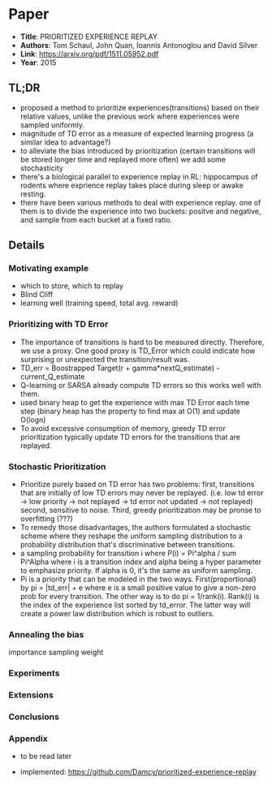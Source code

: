 # Paper

* **Title**: PRIORITIZED EXPERIENCE REPLAY
* **Authors**: Tom Schaul, John Quan, Ioannis Antonoglou and David Silver
* **Link**: https://arxiv.org/pdf/1511.05952.pdf
* **Year**: 2015

## TL;DR
* proposed a method to prioritize experiences(transitions) based on their relative values, unlike the previous work where experiences were sampled uniformly.
* magnitude of TD error as a measure of expected learning progress (a similar idea to advantage?)
* to alleviate the bias introduced by prioritization (certain transitions will be stored longer time and replayed more often) we add some stochasticity
* there's a biological parallel to experience replay in RL: hippocampus of rodents where exprience replay takes place during sleep or awake resting.
* there have been various methods to deal with experience replay. one of them is to divide the experience into two buckets: positve and negative, and sample from each bucket at a fixed ratio. 

## Details

### Motivating example
* which to store, which to replay
* Blind Cliff
* learning well (training speed, total avg. reward)

### Prioritizing with TD Error
* The importance of transitions is hard to be measured directly. Therefore, we use a proxy. One good proxy is TD_Error which could indicate how surprising or unexpected the transition/result was. 
* TD_err = Boostrapped Target(r + gamma*nextQ_estimate) - current_Q_estimate
* Q-learning or SARSA already compute TD errors so this works well with them.
* used binary heap to get the experience with max TD Error each time step (binary heap has the property to find max at O(1) and update O(logn)
* To avoid excessive consumption of memory, greedy TD error prioritization typically update TD errors for the transitions that are replayed. 

### Stochastic Prioritization
* Prioritize purely based on TD error has two problems: first, transitions that are initially of low TD errors may never be replayed. (i.e. low td error -> low priority -> not replayed -> td error not updated -> not replayed) second, sensitive to noise. Third, greedy prioritization may be pronse to overfitting (???)
* To remedy those disadvantages, the authors formulated a stochastic scheme where they reshape the uniform sampling distribution to a probability distribution that's discriminative between transitions.
* a sampling probability for transition i where P(i) = Pi^alpha / sum Pi^Alpha where i is a transition index and alpha being a hyper parameter to emphasize priority. If alpha is 0, it's the same as uniform sampling.
* Pi is a priority that can be modeled in the two ways. First(proportional) by pi = |td_err| + e where e is a small positive value to give a non-zero prob for every transition. The other way is to do pi = 1/rank(i). Rank(i) is the index of the experience list sorted by td_error. The latter way will create a power law distribution which is robust to outliers.

### Annealing the bias
importance sampling weight

### Experiments

### Extensions

### Conclusions

### Appendix
* to be read later

* implemented: https://github.com/Damcy/prioritized-experience-replay